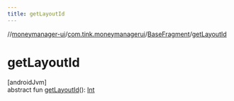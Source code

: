 ```yaml
---
title: getLayoutId
---
```

//[moneymanager-ui](../../../index.html)/[com.tink.moneymanagerui](../index.html)/[BaseFragment](index.html)/[getLayoutId](get-layout-id.html)



# getLayoutId



[androidJvm]\
abstract fun [getLayoutId](get-layout-id.html)(): [Int](https://kotlinlang.org/api/latest/jvm/stdlib/kotlin/-int/index.html)




